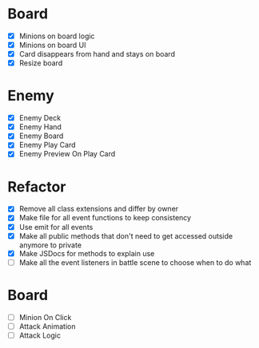 # Board

- [x] Minions on board logic
- [x] Minions on board UI
- [x] Card disappears from hand and stays on board
- [x] Resize board

# Enemy

- [x] Enemy Deck
- [x] Enemy Hand
- [x] Enemy Board
- [x] Enemy Play Card
- [x] Enemy Preview On Play Card

# Refactor

- [x] Remove all class extensions and differ by owner
- [x] Make file for all event functions to keep consistency
- [x] Use emit for all events
- [x] Make all public methods that don't need to get accessed outside anymore to private
- [x] Make JSDocs for methods to explain use
- [ ] Make all the event listeners in battle scene to choose when to do what

# Board

- [ ] Minion On Click
- [ ] Attack Animation
- [ ] Attack Logic
